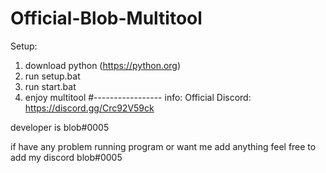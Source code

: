 # Official-Blob-Multitool

Setup:
1. download python (https://python.org)
2. run setup.bat
3. run start.bat
4. enjoy multitool
#-----------------
info:
Official Discord: https://discord.gg/Crc92V59ck

developer is blob#0005

if have any problem running program or want me add anything feel free to add my discord blob#0005
